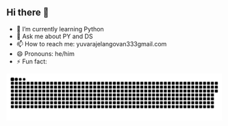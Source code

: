 ## Hi there 👋


- 🌱 I’m currently learning Python
- 💬 Ask me about PY and DS
- 📫 How to reach me: yuvarajelangovan333gmail.com
- 😄 Pronouns: he/him
- ⚡ Fun fact: 
  
<p align="center">
 <img width="1000" src="github-snake.svg" alt="snake"/>
</p>
